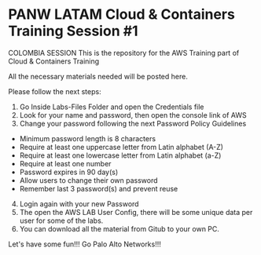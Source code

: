 # PANW LATAM Cloud & Containers Training Session #1
COLOMBIA SESSION
This is the repository for the AWS Training part of Cloud & Containers Training

All the necessary materials needed will be posted here.

Please follow the next steps:
1. Go Inside Labs-Files Folder and open the Credentials file
2. Look for your name and password, then open the console link of AWS
3. Change your password following the next Password Policy Guidelines

- Minimum password length is 8 characters
- Require at least one uppercase letter from Latin alphabet (A-Z)
- Require at least one lowercase letter from Latin alphabet (a-Z)
- Require at least one number
- Password expires in 90 day(s)
- Allow users to change their own password
- Remember last 3 password(s) and prevent reuse

4. Login again with your new Password
5. The open the AWS LAB User Config, there will be some unique data per user for some of the labs.
6. You can download all the material from Gitub to your own PC.



Let's have some fun!!!
Go Palo Alto Networks!!!
